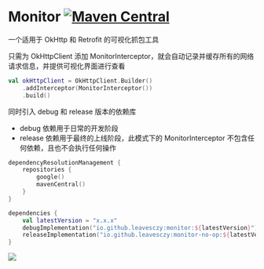 # Monitor [![Maven Central](https://img.shields.io/maven-central/v/io.github.leavesczy/monitor.svg)](https://central.sonatype.com/artifact/io.github.leavesczy/monitor)

一个适用于 OkHttp 和 Retrofit 的可视化抓包工具

只需为 OkHttpClient 添加 MonitorInterceptor，就会自动记录并缓存所有的网络请求信息，并提供可视化界面进行查看

```kotlin
val okHttpClient = OkHttpClient.Builder()
    .addInterceptor(MonitorInterceptor())
    .build()
```

同时引入 debug 和 release 版本的依赖库

- debug 依赖用于日常的开发阶段
- release 依赖用于最终的上线阶段，此模式下的 MonitorInterceptor 不包含任何依赖，且也不会执行任何操作

```kotlin
dependencyResolutionManagement {
    repositories {
        google()
        mavenCentral()
    }
}

dependencies {
    val latestVersion = "x.x.x"
    debugImplementation("io.github.leavesczy:monitor:${latestVersion}")
    releaseImplementation("io.github.leavesczy:monitor-no-op:${latestVersion}")
}
```

![](https://github.com/leavesCZY/Monitor/assets/30774063/f95347c1-20a7-4ec9-9f36-230a78fb4a3e)
